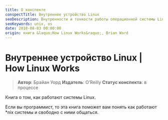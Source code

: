 ```yaml
---
title: О конспекте
conspectTitle: Внутреннее устройство Linux
seoDescription: Внутренности и тонкости работы операционной системы Linux. Эта книга поможет вам понять как работают *nix системы и свободно с ними общаться.
seoKeywords: unix, os
date: 2018-08-03 00:00:00
origin: книга &laquo;How Linux Works&raquo;, Brian Ward
---
```

# Внутреннее устройство Linux | How Linux Works

> **Автор**: Брайан Уорд
> **Издатель**: O’Reilly
> **Статус конспекта**: в процессе

Книга о том, как работают системы Linux. 

Если вы программист, то эта книга поможет вам понять как работают *nix системы и свободно с ними общаться.

